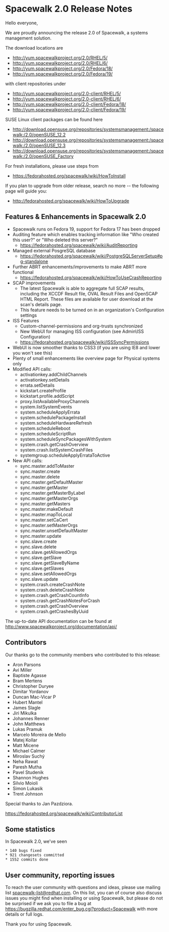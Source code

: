 # __Spacewalk 2.0 Release Notes__



Hello everyone,

We are proudly announcing the release 2.0 of Spacewalk, a systems management solution.

The download locations are

  * http://yum.spacewalkproject.org/2.0/RHEL/5/
  * http://yum.spacewalkproject.org/2.0/RHEL/6/
  * http://yum.spacewalkproject.org/2.0/Fedora/18/
  * http://yum.spacewalkproject.org/2.0/Fedora/19/

with client repositories under

  * http://yum.spacewalkproject.org/2.0-client/RHEL/5/
  * http://yum.spacewalkproject.org/2.0-client/RHEL/6/
  * http://yum.spacewalkproject.org/2.0-client/Fedora/18/
  * http://yum.spacewalkproject.org/2.0-client/Fedora/19/


SUSE Linux client packages can be found here

   * http://download.opensuse.org/repositories/systemsmanagement:/spacewalk:/2.0/openSUSE_12.2
   * http://download.opensuse.org/repositories/systemsmanagement:/spacewalk:/2.0/openSUSE_12.3
   * http://download.opensuse.org/repositories/systemsmanagement:/spacewalk:/2.0/openSUSE_Factory

For fresh installations, please use steps from

  * https://fedorahosted.org/spacewalk/wiki/HowToInstall

If you plan to upgrade from older release, search no more -- the following page will guide you:

  * http://fedorahosted.org/spacewalk/wiki/HowToUpgrade 
## Features & Enhancements in Spacewalk 2.0



  * Spacewalk runs on Fedora 19, support for Fedora 17 has been dropped
  * Auditing feature which enables tracking information like "Who created this user?" or "Who deleted this server?"
      * https://fedorahosted.org/spacewalk/wiki/AuditReporting
  * Managed external PosgreSQL database
      * https://fedorahosted.org/spacewalk/wiki/PostgreSQLServerSetup#pg-standalone
  * Further ABRT enhancements/improvements to make ABRT more functional
      * https://fedorahosted.org/spacewalk/wiki/HowToUseCrashReporting
  * SCAP improvements
      * The latest Spacewalk is able to aggregate full SCAP results, including the XCCDF Result file, OVAL Result Files and OpenSCAP HTML Report. These files are available for user download at the scan's details page.
      * This feature needs to be turned on in an organization's Configuration settings
  * ISS Features
      * Custom-channel-permissions and org-trusts synchronized
      * New WebUI for managing ISS configuration (see Admin\ISS Configuration)
      * https://fedorahosted.org/spacewalk/wiki/ISSSyncPermissions
  * WebUI is now smoother thanks to CSS3 (if you are using IE8 and lower you won't see this)
  * Plenty of small enhancements like overview page for Physical systems only
  * Modified API calls:
      * activationkey.addChildChannels
      * activationkey.setDetails
      * errata.setDetails
      * kickstart.createProfile
      * kickstart.profile.addScript
      * proxy.listAvailableProxyChannels
      * system.listSystemEvents
      * system.scheduleApplyErrata
      * system.schedulePackageInstall
      * system.scheduleHardwareRefresh
      * system.scheduleReboot
      * system.scheduleScriptRun
      * system.scheduleSyncPackagesWithSystem
      * system.crash.getCrashOverview
      * system.crash.listSystemCrashFiles
      * systemgroup.scheduleApplyErrataToActive
  * New API calls:
      * sync.master.addToMaster
      * sync.master.create
      * sync.master.delete
      * sync.master.getDefaultMaster
      * sync.master.getMaster
      * sync.master.getMasterByLabel
      * sync.master.getMasterOrgs
      * sync.master.getMasters
      * sync.master.makeDefault
      * sync.master.mapToLocal
      * sync.master.setCaCert
      * sync.master.setMasterOrgs
      * sync.master.unsetDefaultMaster
      * sync.master.update
      * sync.slave.create
      * sync.slave.delete
      * sync.slave.getAllowedOrgs
      * sync.slave.getSlave
      * sync.slave.getSlaveByName
      * sync.slave.getSlaves
      * sync.slave.setAllowedOrgs
      * sync.slave.update
      * system.crash.createCrashNote
      * system.crash.deleteCrashNote
      * system.crash.getCrashCountInfo
      * system.crash.getCrashNotesForCrash
      * system.crash.getCrashOverview
      * system.crash.getCrashesByUuid


The up-to-date API documentation can be found at http://www.spacewalkproject.org/documentation/api/
## Contributors



Our thanks go to the community members who contributed to this release: 

  * Aron Parsons
  * Avi Miller
  * Baptiste Agasse
  * Bram Mertens
  * Christopher Duryee
  * Dimitar Yordanov
  * Duncan Mac-Vicar P
  * Hubert Mantel
  * James Slagle
  * Jiri Mikulka
  * Johannes Renner
  * John Matthews
  * Lukas Pramuk
  * Marcelo Moreira de Mello
  * Matej Kollar
  * Matt Micene
  * Michael Calmer
  * Miroslav Suchý
  * Neha Rawat
  * Paresh Mutha
  * Pavel Studenik
  * Shannon Hughes
  * Silvio Moioli
  * Simon Lukasik
  * Trent Johnson

Special thanks to Jan Pazdziora.

https://fedorahosted.org/spacewalk/wiki/ContributorList
## Some statistics



In Spacewalk 2.0, we've seen

    * 140 bugs fixed 
    * 921 changesets committed 
    * 1552 commits done 
## User community, reporting issues



To reach the user community with questions and ideas, please use mailing list spacewalk-list@redhat.com. On this list, you can of course also discuss issues you might find when installing or using Spacewalk, but please do not be surprised if we ask you to file a bug at https://bugzilla.redhat.com/enter_bug.cgi?product=Spacewalk with more details or full logs.

Thank you for using Spacewalk.